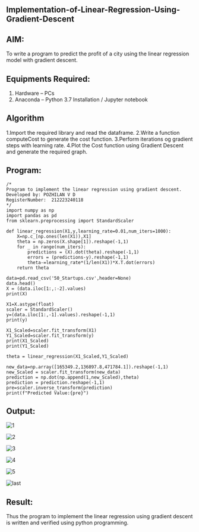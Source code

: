 ## Implementation-of-Linear-Regression-Using-Gradient-Descent
## AIM:
To write a program to predict the profit of a city using the linear regression model with gradient descent.
## Equipments Required:
1. Hardware – PCs
2. Anaconda – Python 3.7 Installation / Jupyter notebook
## Algorithm
1.Import the required library and read the dataframe.
2.Write a function computeCost to generate the cost function.
3.Perform iterations og gradient steps with learning rate.
4.Plot the Cost function using Gradient Descent and generate the required graph.
## Program:
```
/*
Program to implement the linear regression using gradient descent.
Developed by: POZHILAN V D
RegisterNumber:  212223240118
*/
import numpy as np
import pandas as pd
from sklearn.preprocessing import StandardScaler

def linear_regression(X1,y,learning_rate=0.01,num_iters=1000):
    X=np.c_[np.ones(len(X1)),X1]
    theta = np.zeros(X.shape[1]).reshape(-1,1)
    for _ in range(num_iters):
        predictions = (X).dot(theta).reshape(-1,1)
        errors = (predictions-y).reshape(-1,1)
        theta-=learning_rate*(1/len(X1))*X.T.dot(errors)
    return theta
    
data=pd.read_csv('50_Startups.csv',header=None)
data.head()
X = (data.iloc[1:,:-2].values)
print(X)

X1=X.astype(float)
scaler = StandardScaler()
y=(data.iloc[1:,-1].values).reshape(-1,1)
print(y)

X1_Scaled=scaler.fit_transform(X1)
Y1_Scaled=scaler.fit_transform(y)
print(X1_Scaled)
print(Y1_Scaled)

theta = linear_regression(X1_Scaled,Y1_Scaled)

new_data=np.array([165349.2,136897.8,471784.1]).reshape(-1,1)
new_Scaled = scaler.fit_transform(new_data)
prediction = np.dot(np.append(1,new_Scaled),theta)
prediction = prediction.reshape(-1,1)
pre=scaler.inverse_transform(prediction)
print(f"Predicted Value:{pre}")

```
## Output:
![1](https://github.com/POZHILANVD/Implementation-of-Linear-Regression-Using-Gradient-Descent/assets/144870498/4dd0e997-6f45-43c7-bcf9-6dd9f97aec8a)

![2](https://github.com/POZHILANVD/Implementation-of-Linear-Regression-Using-Gradient-Descent/assets/144870498/bc40bc45-454f-4fbd-908f-0337cb95beb2)

![3](https://github.com/POZHILANVD/Implementation-of-Linear-Regression-Using-Gradient-Descent/assets/144870498/20a1d598-778c-4ea8-96a0-78a46f6b654e)

![4](https://github.com/POZHILANVD/Implementation-of-Linear-Regression-Using-Gradient-Descent/assets/144870498/25d3eccd-e27c-407c-9895-f366418cfb24)

![5](https://github.com/POZHILANVD/Implementation-of-Linear-Regression-Using-Gradient-Descent/assets/144870498/a7bf3690-87d3-4382-beba-a65456ed35aa)

![last](https://github.com/POZHILANVD/Implementation-of-Linear-Regression-Using-Gradient-Descent/assets/144870498/59aa7d0c-69f7-45c5-9dd9-d62aec3f310c)
## Result:
Thus the program to implement the linear regression using gradient descent is written and verified using python programming.

